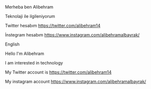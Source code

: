 Merheba ben Alibehram 

Teknolaji ile ilgileniyorum

Twitter hesabım https://twitter.com/alibehram14

İnstegram hesabım https://www.instagram.com/alibehramalbayrak/



English



Hello I'm Alibehram

I am interested in technology

My Twitter account is https://twitter.com/alibehram14

My instagram account https://www.instagram.com/alibehramalbayrak/
